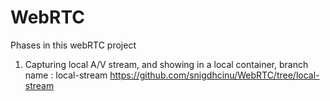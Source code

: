 # WebRTC

Phases in this webRTC project

1. Capturing local A/V stream, and showing in a local container, branch name : local-stream https://github.com/snigdhcinu/WebRTC/tree/local-stream
